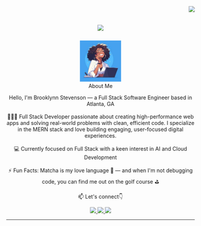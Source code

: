 <img align="right" src="https://visitor-badge.laobi.icu/badge?page_id=brooksteven.brooksteven"/>

<h1 align="center">
    <img src="https://readme-typing-svg.herokuapp.com/?font=Righteous&size=35&center=true&vCenter=true&width=500&height=70&duration=4000&lines=Hi+There!+👋🏾;+I'm+Brooklynn+Stevenson!;" />
</h1>

<p align="center">
    <img src="./assets/download.jpeg" alt="developer gif" width=110px/><br>    About Me</p>

<p align="center">
    Hello, I'm Brooklynn Stevenson — a Full Stack Software Engineer based in Atlanta, GA
    <br><br>
    👩🏽‍💻 Full Stack Developer passionate about creating high-performance web apps and solving real-world problems with clean, efficient code. I specialize in the MERN stack and love building engaging, user-focused digital experiences.
    <br><br>
    💻 Currently focused on Full Stack with a keen interest in AI and Cloud Development
    <br><br>
    ⚡ Fun Facts: Matcha is my love language 🍵 — and when I'm not debugging code, you can find me out on the golf course ⛳
    <br><br>
    📫 Let's connect👇
</p>

<p align="center">
    <a href="https://www.linkedin.com/in/brooklynn-stevenson/" target="_blank">
        <img src="https://img.shields.io/badge/LinkedIn-%230077B5.svg?&style=for-the-badge&logo=linkedin&logoColor=white" height="23">
    </a>
    <a href="mailto:steven.lynn.brooks@gmail.com">
        <img src="https://img.shields.io/badge/Gmail-D14836?style=for-the-badge&logo=gmail&logoColor=white" height="23">
    </a>
    <a href="https://github.com/Brooksteven" target="_blank">
        <img src="https://img.shields.io/badge/Github-100000?style=for-the-badge&logo=github&logoColor=white" height="23">
    </a>
</p>

<hr>